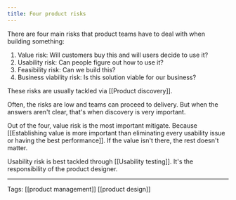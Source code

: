 ```yaml
---
title: Four product risks
---
```


There are four main risks that product teams have to deal with when building something:

1) Value risk: Will customers buy this and will users decide to use it?
2) Usability risk: Can people figure out how to use it?
3) Feasibility risk: Can we build this?
4) Business viability risk: Is this solution viable for our business?

These risks are usually tackled via [[Product discovery]].

Often, the risks are low and teams can proceed to delivery. But when the answers aren't clear, that's when discovery is very important.

Out of the four, value risk is the most important mitigate. Because [[Establishing value is more important than eliminating every usability issue or having the best performance]]. If the value isn't there, the rest doesn't matter.

Usability risk is best tackled through [[Usability testing]]. It's the responsibility of the product designer.

---

Tags: [[product management]] [[product design]]